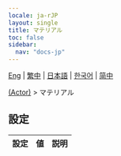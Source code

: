 ```yaml
---
locale: ja-rJP
layout: single
title: マテリアル
toc: false
sidebar:
  nav: "docs-jp"
---
```

[Eng](/dancexr/menu/2025.5/actor/materials) | [繁中](/tw/dancexr/menu/2025.5/actor/materials) | [日本語](/jp/dancexr/menu/2025.5/actor/materials) | [한국어](/kr/dancexr/menu/2025.5/actor/materials) | [简中](/zh/dancexr/menu/2025.5/actor/materials)

[(Actor)](../menu#(Actor)) > マテリアル

## 設定

| 設定 | 値 | 説明 |
| :--- | --- | :--- |
